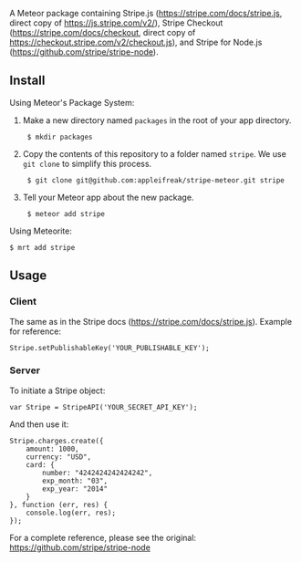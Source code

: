A Meteor package containing Stripe.js (<https://stripe.com/docs/stripe.js>, direct copy of <https://js.stripe.com/v2/>), Stripe Checkout (<https://stripe.com/docs/checkout>, direct copy of <https://checkout.stripe.com/v2/checkout.js>), and Stripe for Node.js (<https://github.com/stripe/stripe-node>).

## Install

Using Meteor's Package System:

1. Make a new directory named `packages` in the root of your app directory.

		$ mkdir packages
		
2. Copy the contents of this repository to a folder named `stripe`. We use `git clone` to simplify this process.

		$ git clone git@github.com:appleifreak/stripe-meteor.git stripe
		
3. Tell your Meteor app about the new package.

		$ meteor add stripe
		
Using Meteorite:

	$ mrt add stripe

## Usage

### Client

The same as in the Stripe docs (<https://stripe.com/docs/stripe.js>). Example for reference:

    Stripe.setPublishableKey('YOUR_PUBLISHABLE_KEY');

### Server

To initiate a Stripe object:

    var Stripe = StripeAPI('YOUR_SECRET_API_KEY');

And then use it:

    Stripe.charges.create({
		amount: 1000,
		currency: "USD",
		card: {
			number: "4242424242424242",
			exp_month: "03",
			exp_year: "2014"
		}
	}, function (err, res) {
		console.log(err, res);
	});

For a complete reference, please see the original: <https://github.com/stripe/stripe-node>
